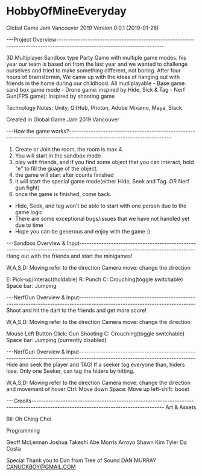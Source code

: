 # HobbyOfMineEveryday
Global Game Jam Vancouver 2019
Version 0.0.1 (2019-01-28)

---Project Overview--------------------------------------------------------------------------------------------------------------------------

3D Multiplayer Sandbox type Party Game with multiple game modes.
his year our team is based on from the last year and we wanted to challenge ourselves and tried to make something different, not boring.
After four hours of brainstormin, We came up with the ideas of hanging out with friends in the home during our childhood.
All mutliplayable - Base game: sand box game mode - Drone game: inspired by Hide, Sick & Tag - Nerf Gun(FPS game): Inspired by shooting game

Technology Notes: 
Unity, GitHub, Photon, Adobe Mixamo, Maya, Slack


Created in Global Game Jam 2019 Vancouver


---How the game works?------------------------------------------------------------------------------------------------------------------------
1. Create or Join the room, the room is max 4.
2. You will start in the sandbox mode
3. play with friends, and if you find some object that you can interact, hold "e" to fill the guage of the object.
4. the game will start after counts finished
5. it will start the special game mode(either Hide, Seek and Tag. OR Nerf gun fight)
6. once the game is finished, come back.

* Hide, Seek, and tag won't be able to start with one person due to the game logic
* There are some exceptional bugs/issues that we have not handled yet due to time
* Hope you can be generous and enjoy with the game :)


---Sandbox Overview & Input------------------------------------------------------------------------------------------------------------------------------
Hang out with the friends and start the minigames!

W,A,S,D: Moving refer to the direction
Camera move: change the direction

E: Pick-up/Interact(holdable)
R: Punch
C: Crouching(toggle switchable)
Space bar: Jumping


---NerfGun Overview & Input------------------------------------------------------------------------------------------------------------------------------
Shoot and hit the dart to the friends and get more score!

W,A,S,D: Moving refer to the direction
Camera move: change the direction

Mouse Left Button Click: Gun Shooting
C: Crouching(toggle switchable)
Space bar: Jumping (currently disabled)


---NerfGun Overview & Input------------------------------------------------------------------------------------------------------------------------------
Hide and seek the player and TAG!
If a seeker tag everyone than, hiders lose.
Only one Seeker, can tag the hiders by hitting.

W,A,S,D: Moving refer to the direction
Camera move: change the direction and movement of hover
Ctrl: Move down
Space: Move up
left-shift: boost


---Credits------------------------------------------------------------------------------------------------------------------------------------
Art & Assets

Bill Oh
Ching Choi


Programming 

Geoff McLennan
Joshua Takeshi Abe
Morris Arroyo
Shawn Kim
Tyler Da Costa

Special Thank you to Dan from Tree of Sound
DAN MURRAY <CANUCKBOY@GMAIL.COM>
